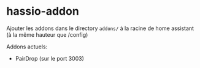 # hassio-addon

Ajouter les addons dans le directory `addons/` à la racine de home assistant (à la même hauteur que /config) 

Addons actuels:
- PairDrop (sur le port 3003)